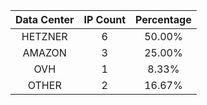 | Data Center | IP Count | Percentage |
|:------------:|:--------:|:-----------:|
| HETZNER | 6 | 50.00% |
| AMAZON | 3 | 25.00% |
| OVH | 1 | 8.33% |
| OTHER | 2 | 16.67% |